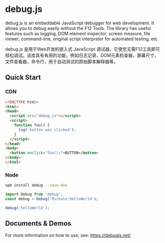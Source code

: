 # debug.js
debug.js is an embeddable JavaScript debugger for web development. It allows you to debug easily without the F12 Tools. The library has useful features such as logging, DOM element inspector, screen measure, file viewer, command-line, original script interpreter for automated testing, etc.

debug.js 是用于Web开发的嵌入式 JavaScript 调试器。它使您无需F12工具即可轻松调试。该库具有有用的功能，例如日志记录，DOM元素检查器，屏幕尺寸，文件查看器，命令行，用于自动测试的原始脚本解释器等。

## Quick Start
### CDN

```html
<!DOCTYPE html>
<html>
<head>
  <script src="debug.js"></script>
  <script>
    function foo() {
      log('button was clicked');
    }
  </script>
</head>
<body>
  <button onclick="foo();">BUTTON</button>
</body>
</html>
```

### Node

~~~bash
npm install debug --save-dev
~~~

~~~js
import Debug from 'debug';
const debug = Debug('Michale:helloWorld');

debug('helloWorld');
~~~

## Documents & Demos

For more information on how to use, see: https://debugjs.net/

